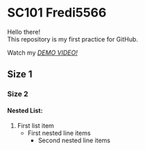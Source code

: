 # SC101 Fredi5566

Hello there!\
  This repository is my first practice for GitHub.
  
Watch my *[DEMO VIDEO!](https://drive.google.com/drive/folders/1Gi3bn9qPW_gR0ISyGzVPLd5Bztdvd7rF?fbclid=IwAR36BW3v_bHn-Idsh-0_ROSWLwrXOzoervZId25OOzH2LX4b6FCGDfULdDg)*


## Size 1


### Size 2

#### Nested List:
1. First list item
    - First nested line items
      - Second nested line items
